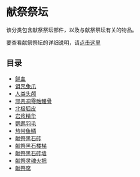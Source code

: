 # 献祭祭坛

该分类包含献祭祭坛部件，以及与献祭祭坛有关的物品。

要查看献祭祭坛的详细说明，请[点击这里](./Sacrificial-Altar)

## 目录

- [鲜血](./Sacrificial-Altar#info)
- [诅咒兔爪](./Sacrificial-Altar#info)
- [人类头颅](./Sacrificial-Altar#info)
- [邪恶凋零骷髅骨](./Sacrificial-Altar#info)
- [北极狐皮](./Sacrificial-Altar#info)
- [岩浆精华](./Sacrificial-Altar#info)
- [鹦鹉羽毛](./Sacrificial-Altar#info)
- [热带鱼鳞](./Sacrificial-Altar#info)
- [献祭黑石砖](./Sacrificial-Altar)
- [献祭黑石楼梯](./Sacrificial-Altar)
- [献祭黑石砖墙](./Sacrificial-Altar)
- [献祭灵魂火把](./Sacrificial-Altar)
- [献祭席](./Sacrificial-Altar)
